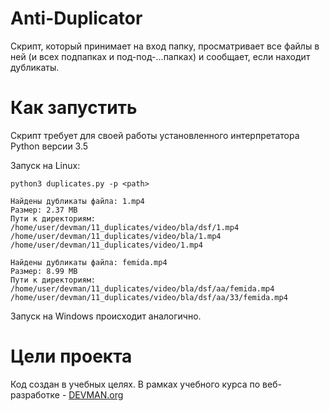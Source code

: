 # Anti-Duplicator

Cкрипт, который принимает на вход папку, просматривает все файлы в ней (и всех подпапках и под-под-...папках) и сообщает, если находит дубликаты.

# Как запустить

Скрипт требует для своей работы установленного интерпретатора Python версии 3.5

Запуск на Linux:

```#!bash
python3 duplicates.py -p <path>

Найдены дубликаты файла: 1.mp4
Размер: 2.37 MB
Пути к директориям:
/home/user/devman/11_duplicates/video/bla/dsf/1.mp4
/home/user/devman/11_duplicates/video/bla/1.mp4
/home/user/devman/11_duplicates/video/1.mp4

Найдены дубликаты файла: femida.mp4
Размер: 8.99 MB
Пути к директориям:
/home/user/devman/11_duplicates/video/bla/dsf/aa/femida.mp4
/home/user/devman/11_duplicates/video/bla/dsf/aa/33/femida.mp4

```

Запуск на Windows происходит аналогично.

# Цели проекта

Код создан в учебных целях. В рамках учебного курса по веб-разработке - [DEVMAN.org](https://devman.org)

